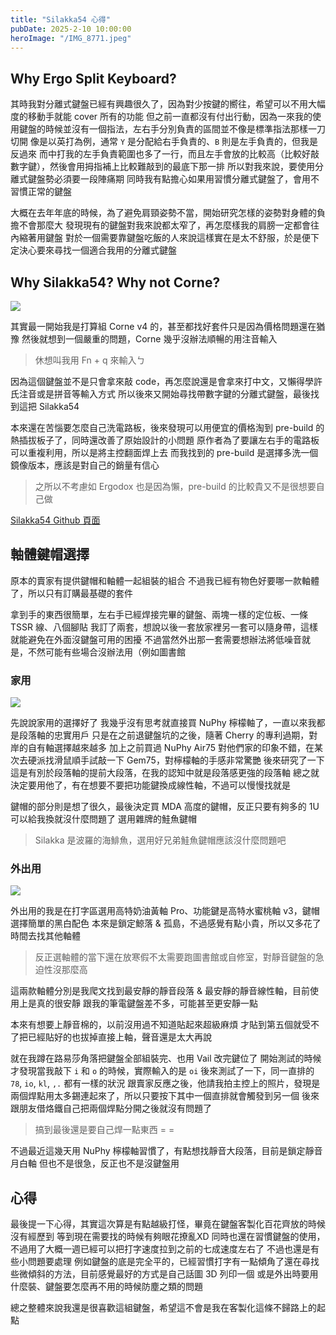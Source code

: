 ```yaml
---
title: "Silakka54 心得"
pubDate: 2025-2-10 10:00:00
heroImage: "/IMG_8771.jpeg"
---
```


## Why Ergo Split Keyboard?

其時我對分離式鍵盤已經有興趣很久了，因為對少按鍵的嚮往，希望可以不用大幅度的移動手就能 cover 所有的功能
但之前一直都沒有付出行動，因為一來我的使用鍵盤的時候並沒有一個指法，左右手分別負責的區間並不像是標準指法那樣一刀切開
像是以英打為例，通常 `Y` 是分配給右手負責的、`B` 則是左手負責的，但我是反過來
而中打我的左手負責範圍也多了一行，而且左手會放的比較高（比較好敲數字鍵），然後會用拇指補上比較難敲到的最底下那一排
所以對我來說，要使用分離式鍵盤勢必須要一段陣痛期
同時我有點擔心如果用習慣分離式鍵盤了，會用不習慣正常的鍵盤

大概在去年年底的時候，為了避免肩頸姿勢不當，開始研究怎樣的姿勢對身體的負擔不會那麼大
發現現有的鍵盤對我來說都太窄了，再怎麼樣我的肩膀一定都會往內縮著用鍵盤
對於一個需要靠鍵盤吃飯的人來說這樣實在是太不舒服，於是便下定決心要來尋找一個適合我用的分離式鍵盤

## Why Silakka54? Why not Corne?

![](https://github-production-user-asset-6210df.s3.amazonaws.com/136342173/335766872-901fa39f-69d9-44fd-b6e3-768a6a8b402c.jpg?X-Amz-Algorithm=AWS4-HMAC-SHA256&X-Amz-Credential=AKIAVCODYLSA53PQK4ZA%2F20250217%2Fus-east-1%2Fs3%2Faws4_request&X-Amz-Date=20250217T141303Z&X-Amz-Expires=300&X-Amz-Signature=2daa8d7959c920da8c2140b88de43bb8845ed966c9709af4944de0a2c523cddd&X-Amz-SignedHeaders=host)

其實最一開始我是打算組 Corne v4 的，甚至都找好套件只是因為價格問題還在猶豫
然後就想到一個嚴重的問題，Corne 幾乎沒辦法順暢的用注音輸入

> 休想叫我用 Fn + q 來輸入ㄅ

因為這個鍵盤並不是只會拿來敲 code，再怎麼說還是會拿來打中文，又懶得學許氏注音或是拼音等輸入方式
所以後來又開始尋找帶數字鍵的分離式鍵盤，最後找到這把 Silakka54

本來還在苦惱要怎麼自己洗電路板，後來發現可以用便宜的價格淘到 pre-build 的熱插拔板子了，同時還改善了原始設計的小問題
原作者為了要讓左右手的電路板可以重複利用，所以是將主控翻面焊上去
而我找到的 pre-build 是選擇多洗一個鏡像版本，應該是對自己的銷量有信心

> 之所以不考慮如 Ergodox 也是因為懶，pre-build 的比較貴又不是很想要自己做

[Silakka54 Github 頁面](https://github.com/Squalius-cephalus/silakka54)

## 軸體鍵帽選擇

原本的賣家有提供鍵帽和軸體一起組裝的組合
不過我已經有物色好要哪一款軸體了，所以只有訂購最基礎的套件

拿到手的東西很簡單，左右手已經焊接完畢的鍵盤、兩塊一樣的定位板、一條 TSSR 線、八個腳貼
我訂了兩套，想說以後一套放家裡另一套可以隨身帶，這樣就能避免在外面沒鍵盤可用的困擾
不過當然外出那一套需要想辦法將低噪音就是，不然可能有些場合沒辦法用（例如圖書館

### 家用

![](/IMG_8772.jpeg)

先說說家用的選擇好了
我幾乎沒有思考就直接買 NuPhy 檸檬軸了，一直以來我都是段落軸的忠實用戶
只是在之前退鍵盤坑的之後，隨著 Cherry 的專利過期，對岸的自有軸選擇越來越多
加上之前買過 NuPhy Air75 對他們家的印象不錯，在某次去硬派找滑鼠順手試敲一下 Gem75，對檸檬軸的手感非常驚艷
後來研究了一下這是有別於段落軸的提前大段落，在我的認知中就是段落感更強的段落軸
總之就決定要用他了，有在想要不要把功能鍵換成線性軸，不過可以慢慢找就是

鍵帽的部分則是想了很久，最後決定買 MDA 高度的鍵帽，反正只要有夠多的 1U 可以給我換就沒什麼問題了
選用雜牌的鮭魚鍵帽

> Silakka 是波羅的海鯡魚，選用好兄弟鮭魚鍵帽應該沒什麼問題吧

### 外出用

![](/IMG_8773.jpeg)

外出用的我是在打字區選用高特奶油黃軸 Pro、功能鍵是高特水蜜桃軸 v3，鍵帽選擇簡單的黑白配色
本來是鎖定鯨落 & 孤島，不過感覺有點小貴，所以又多花了時間去找其他軸體

> 反正選軸體的當下還在放寒假不太需要跑圖書館或自修室，對靜音鍵盤的急迫性沒那麼高

這兩款軸體分別是我爬文找到最安靜的靜音段落 & 最安靜的靜音線性軸，目前使用上是真的很安靜
跟我的筆電鍵盤差不多，可能甚至更安靜一點

本來有想要上靜音棉的，以前沒用過不知道貼起來超級麻煩
才貼到第五個就受不了把已經貼好的也拔掉直接上軸，聲音還是太大再說

就在我蹲在路易莎角落把鍵盤全部組裝完、也用 Vail 改完鍵位了
開始測試的時候才發現當我敲下 `i` 和 `o` 的時候，實際輸入的是 `oi`
後來測試了一下，同一直排的 `78`, `io`, `kl`, `,.` 都有一樣的狀況
跟賣家反應之後，他請我拍主控上的照片，發現是兩個焊點用太多錫連起來了，所以只要按下其中一個直排就會觸發到另一個
後來跟朋友借烙鐵自己把兩個焊點分開之後就沒有問題了

> 搞到最後還是要自己焊一點東西 = =

不過最近這幾天用 NuPhy 檸檬軸習慣了，有點想找靜音大段落，目前是鎖定靜音月白軸
但也不是很急，反正也不是沒鍵盤用

## 心得

最後提一下心得，其實這次算是有點越級打怪，畢竟在鍵盤客製化百花齊放的時候沒有經歷到
等到現在需要找的時候有夠眼花撩亂XD
同時也還在習慣鍵盤的使用，不過用了大概一週已經可以把打字速度拉到之前的七成速度左右了
不過也還是有些小問題要處理
例如鍵盤的底是完全平的，已經習慣打字有一點傾角了還在尋找些微傾斜的方法，目前感覺最好的方式是自己話圖 3D 列印一個
或是外出時要用什麼裝、鍵盤要怎麼再不用的時候防塵之類的問題

總之整體來說我還是很喜歡這組鍵盤，希望這不會是我在客製化這條不歸路上的起點
